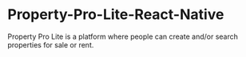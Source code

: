 # Property-Pro-Lite-React-Native
Property Pro Lite is a platform where people can create and/or search properties for sale or rent.
